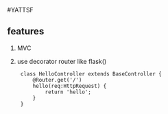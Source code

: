 #YATTSF

## features
1. MVC
2. use decorator router like flask()

        class HelloController extends BaseController {
            @Router.get('/')
            hello(req:HttpRequest) {
                return 'hello';
            }
        }
